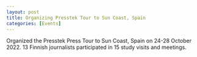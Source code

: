 ```yaml
---
layout: post
title: Organizing Presstek Tour to Sun Coast, Spain
categories: [Events]
---
```

Organized the Presstek Press Tour to Sun Coast, Spain on 24-28 October 2022. 13 Finnish journalists participated in 15 study visits and meetings.
